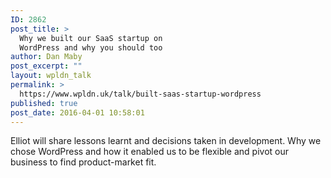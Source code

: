 ```yaml
---
ID: 2862
post_title: >
  Why we built our SaaS startup on
  WordPress and why you should too
author: Dan Maby
post_excerpt: ""
layout: wpldn_talk
permalink: >
  https://www.wpldn.uk/talk/built-saas-startup-wordpress
published: true
post_date: 2016-04-01 10:58:01
---
```

Elliot will share lessons learnt and decisions taken in development. Why we chose WordPress and how it enabled us to be flexible and pivot our business to find product-market fit.